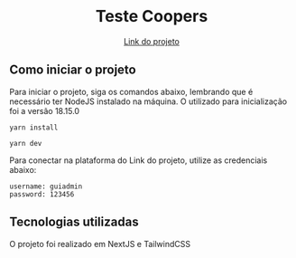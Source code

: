 <br />
<div align="center">

<h1 align="center">Teste Coopers</h1>

  <a href="https://mini-ecommerce-dashboard.vercel.app//">
Link do projeto</a>
</div>

## Como iniciar o projeto

Para iniciar o projeto, siga os comandos abaixo, lembrando que é necessário ter
NodeJS instalado na máquina. O utilizado para inicialização foi a versão 18.15.0

```
yarn install
```

```
yarn dev
```

Para conectar na plataforma do Link do projeto, utilize as credenciais abaixo:

```
username: guiadmin
password: 123456
```

## Tecnologias utilizadas

O projeto foi realizado em NextJS e TailwindCSS
